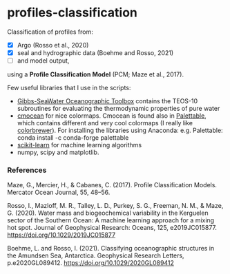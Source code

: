 # profiles-classification

Classification of profiles from:

- [x] Argo (Rosso et al., 2020)
- [x] seal and hydrographic data (Boehme and Rosso, 2021)
- [ ] and model output, 

using a **Profile Classification Model** (PCM; Maze et al., 2017).

Few useful libraries that I use in the scripts:
- [Gibbs-SeaWater Oceanographic Toolbox](http://www.teos-10.org/software.htm) contains the TEOS-10 subroutines for evaluating the thermodynamic properties of pure water
- [cmocean](https://matplotlib.org/cmocean/) for nice colormaps. Cmocean is found also in [Palettable](https://jiffyclub.github.io/palettable/), which contains different and very cool colormaps (I really like [colorbrewer](http://colorbrewer2.org)). For installing the libraries using Anaconda: e.g. Palettable: conda install -c conda-forge palettable
- [scikit-learn](https://scikit-learn.org/stable/) for machine learning algorithms
- numpy, scipy and matplotlib.
    

### References
Maze, G., Mercier, H., & Cabanes, C. (2017). Profile Classification Models. Mercator Ocean Journal, 55, 48–56.

Rosso, I., Mazloff, M. R., Talley, L. D., Purkey, S. G., Freeman, N. M., & Maze, G. (2020). Water mass and biogeochemical variability in the Kerguelen sector of the Southern Ocean: A machine learning approach for a mixing hot spot. Journal of Geophysical Research: Oceans, 125, e2019JC015877. https://doi.org/10.1029/2019JC015877

Boehme, L. and Rosso, I. (2021). Classifying oceanographic structures in the Amundsen Sea, Antarctica. Geophysical Research Letters, p.e2020GL089412. https://doi.org/10.1029/2020GL089412
